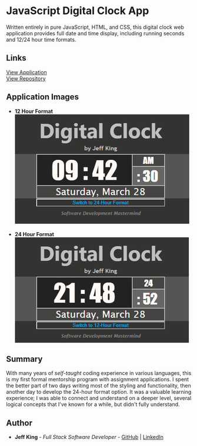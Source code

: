 # JavaScript Digital Clock App
Written entirely in pure JavaScript, HTML, and CSS, this digital clock web application provides full date and time display, including running seconds and 12/24 hour time formats.

## Links
[View Application](https://jazfunk.github.io/jk-digital-clock-app/)  
[View Repository](https://github.com/jazfunk/jk-to-do-app.git)

## Application Images
* **12 Hour Format**<br>
![hourFormat_12](https://raw.githubusercontent.com/jazfunk/jk-digital-clock-app/master/images/clockApp_SS_12hr.PNG)<br><br>
* **24 Hour Format**<br>
![hourFrmat_24](https://raw.githubusercontent.com/jazfunk/jk-digital-clock-app/master/images/clockApp_SS_24hr.PNG)

## Summary
With many years of *self-taught* coding experience in various languages, this is my first formal mentorship program with assignment applications.  I spent the better part of two days writing most of the styling and functionality, then another day to develop the 24-hour format option.  It was a valuable learning experience;  I was able to connect and understand on a deeper level, several logical concepts that I've known for a while, but didn't fully understand.

## Author
* **Jeff King** - *Full Stack Software Developer* - [GitHub](https://github.com/jazfunk) | [LinkedIn](https://www.linkedin.com/in/jeffking222/)


